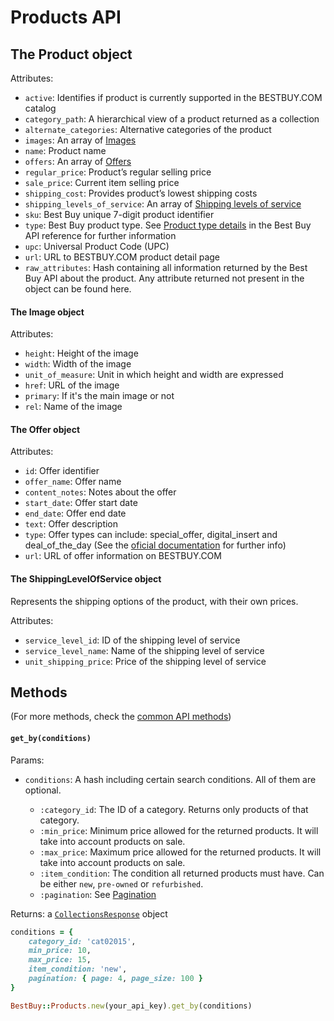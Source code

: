 # Products API

## The Product object

Attributes:

- `active`: Identifies if product is currently supported in the BESTBUY.COM catalog
- `category_path`: A hierarchical view of a product returned as a collection
- `alternate_categories`: Alternative categories of the product
- `images`: An array of [Images](products_api.md#the-image-object)
- `name`: Product name
- `offers`: An array of [Offers](products_api.md#the-offer-object)
- `regular_price`: Product’s regular selling price
- `sale_price`: Current item selling price
- `shipping_cost`: Provides product’s lowest shipping costs
- `shipping_levels_of_service`: An array of [Shipping levels of service](products_api.md#the-shippinglevelofservice-object)
- `sku`: Best Buy unique 7-digit product identifier
- `type`: Best Buy product type. See [Product type details](https://bestbuyapis.github.io/api-documentation/#listing-products) in the Best Buy API reference for further information
- `upc`: Universal Product Code (UPC)
- `url`: URL to BESTBUY.COM product detail page
- `raw_attributes`: Hash containing all information returned by the Best Buy API about the product. Any attribute returned not present in the object can be found here.

#### The Image object

Attributes:

- `height`: Height of the image
- `width`: Width of the image
- `unit_of_measure`: Unit in which height and width are expressed
- `href`: URL of the image
- `primary`: If it's the main image or not
- `rel`: Name of the image
      
#### The Offer object

Attributes:

- `id`: Offer identifier
- `offer_name`: Offer name
- `content_notes`: Notes about the offer
- `start_date`: Offer start date
- `end_date`: Offer end date
- `text`: Offer description
- `type`: Offer types can include: special_offer, digital_insert and deal_of_the_day (See the [oficial documentation](https://bestbuyapis.github.io/api-documentation/#offers-and-deals) for further info)
- `url`: URL of offer information on BESTBUY.COM

#### The ShippingLevelOfService object

Represents the shipping options of the product, with their own prices.

Attributes:

- `service_level_id`: ID of the shipping level of service
- `service_level_name`: Name of the shipping level of service
- `unit_shipping_price`: Price of the shipping level of service

## Methods

(For more methods, check the [common API methods](general_overview.md#common-methods))

#### `get_by(conditions)`

Params:

- `conditions`: A hash including certain search conditions. All of them are optional.

    - `:category_id`: The ID of a category. Returns only products of that category.
    - `:min_price`: Minimum price allowed for the returned products. It will take into account products on sale.
    - `:max_price`: Maximum price allowed for the returned products. It will take into account products on sale.
    - `:item_condition`: The condition all returned products must have. Can be either `new`, `pre-owned` or `refurbished`.
    - `:pagination`: See [Pagination](general_overview.md#pagination)

Returns: a [`CollectionsResponse`](general_overview.md#collections-response) object

```ruby
conditions = {
    category_id: 'cat02015',
    min_price: 10,
    max_price: 15,
    item_condition: 'new',
    pagination: { page: 4, page_size: 100 }
}

BestBuy::Products.new(your_api_key).get_by(conditions)
```
